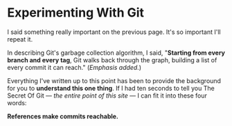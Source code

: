 # Experimenting With Git #

I said something really important on the previous page. It's so important I'll repeat it.

In describing Git's garbage collection algorithm, I said, "**Starting from every branch and every tag**, Git walks back through the graph, building a list of every commit it can reach." (_Emphasis added._)

Everything I've written up to this point has been to provide the background for you to **understand this one thing**. If I had ten seconds to tell you The Secret Of Git — _the entire point of this site_ — I can fit it into these four words:

**References make commits reachable.**
